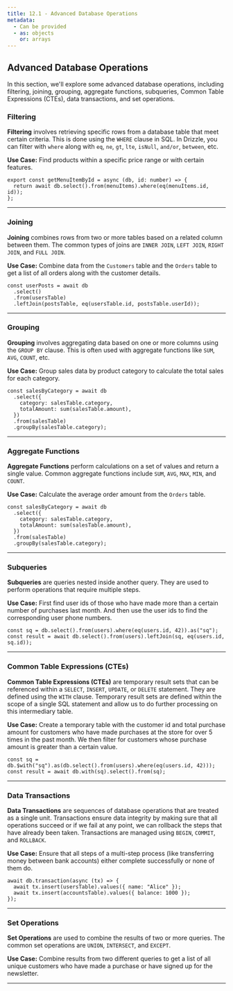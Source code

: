 ```yaml
---
title: 12.1 - Advanced Database Operations
metadata:
  - Can be provided
  - as: objects
    or: arrays
---
```


## Advanced Database Operations

In this section, we'll explore some advanced database operations, including filtering, joining, grouping, aggregate functions, subqueries, Common Table Expressions (CTEs), data transactions, and set operations.

### Filtering

**Filtering** involves retrieving specific rows from a database table that meet certain criteria. This is done using the `WHERE` clause in SQL. In Drizzle, you can filter with `where` along with `eq`, `ne`, `gt`, `lte`, `isNull`, `and/or`, `between`, etc.

**Use Case:** Find products within a specific price range or with certain features.

```tsx
export const getMenuItemById = async (db, id: number) => {
  return await db.select().from(menuItems).where(eq(menuItems.id, id));
};
```

---

### Joining

**Joining** combines rows from two or more tables based on a related column between them. The common types of joins are `INNER JOIN`, `LEFT JOIN`, `RIGHT JOIN`, and `FULL JOIN`.

**Use Case:** Combine data from the `Customers` table and the `Orders` table to get a list of all orders along with the customer details.

```tsx
const userPosts = await db
  .select()
  .from(usersTable)
  .leftJoin(postsTable, eq(usersTable.id, postsTable.userId));
```

---

### Grouping

**Grouping** involves aggregating data based on one or more columns using the `GROUP BY` clause. This is often used with aggregate functions like `SUM`, `AVG`, `COUNT`, etc.

**Use Case:** Group sales data by product category to calculate the total sales for each category.

```tsx
const salesByCategory = await db
  .select({
    category: salesTable.category,
    totalAmount: sum(salesTable.amount),
  })
  .from(salesTable)
  .groupBy(salesTable.category);
```

---

### Aggregate Functions

**Aggregate Functions** perform calculations on a set of values and return a single value. Common aggregate functions include `SUM`, `AVG`, `MAX`, `MIN`, and `COUNT`.

**Use Case:** Calculate the average order amount from the `Orders` table.

```tsx
const salesByCategory = await db
  .select({
    category: salesTable.category,
    totalAmount: sum(salesTable.amount),
  })
  .from(salesTable)
  .groupBy(salesTable.category);
```

---

### Subqueries

**Subqueries** are queries nested inside another query. They are used to perform operations that require multiple steps.

**Use Case:** First find user ids of those who have made more than a certain number of purchases last month. And then use the user ids to find the corresponding user phone numbers.

```tsx
const sq = db.select().from(users).where(eq(users.id, 42)).as("sq");
const result = await db.select().from(users).leftJoin(sq, eq(users.id, sq.id));
```

---

### Common Table Expressions (CTEs)

**Common Table Expressions (CTEs)** are temporary result sets that can be referenced within a `SELECT`, `INSERT`, `UPDATE`, or `DELETE` statement. They are defined using the `WITH` clause. Temporary result sets are defined within the scope of a single SQL statement and allow us to do further processing on this intermediary table.

**Use Case:** Create a temporary table with the customer id and total purchase amount for customers who have made purchases at the store for over 5 times in the past month. We then filter for customers whose purchase amount is greater than a certain value.

```tsx
const sq = db.$with("sq").as(db.select().from(users).where(eq(users.id, 42)));
const result = await db.with(sq).select().from(sq);
```

---

### Data Transactions

**Data Transactions** are sequences of database operations that are treated as a single unit. Transactions ensure data integrity by making sure that all operations succeed or if we fail at any point, we can rollback the steps that have already been taken. Transactions are managed using `BEGIN`, `COMMIT`, and `ROLLBACK`.

**Use Case:** Ensure that all steps of a multi-step process (like transferring money between bank accounts) either complete successfully or none of them do.

```tsx
await db.transaction(async (tx) => {
  await tx.insert(usersTable).values({ name: "Alice" });
  await tx.insert(accountsTable).values({ balance: 1000 });
});
```

---

### Set Operations

**Set Operations** are used to combine the results of two or more queries. The common set operations are `UNION`, `INTERSECT`, and `EXCEPT`.

**Use Case:** Combine results from two different queries to get a list of all unique customers who have made a purchase or have signed up for the newsletter.

---
